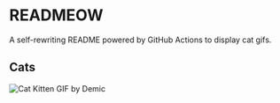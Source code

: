 # READMEOW

A self-rewriting README powered by GitHub Actions to display cat gifs.

## Cats

![Cat Kitten GIF by Demic](https://media4.giphy.com/media/3oriO0OEd9QIDdllqo/200.gif?cid=9acd02da4dbf1rvj7c6killey97xnl0tenbka01jghz0vqx9&ep=v1_gifs_search&rid=200.gif&ct=g)
